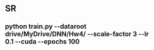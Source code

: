 # SR

## python train.py --dataroot drive/MyDrive/DNN/Hw4/ --scale-factor 3 --lr 0.1 --cuda --epochs 100
